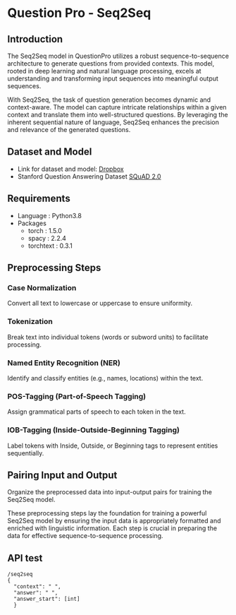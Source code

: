 # Question Pro - Seq2Seq

## Introduction
The Seq2Seq model in QuestionPro utilizes a robust sequence-to-sequence architecture to generate questions from provided contexts. This model, rooted in deep learning and natural language processing, excels at understanding and transforming input sequences into meaningful output sequences.

With Seq2Seq, the task of question generation becomes dynamic and context-aware. The model can capture intricate relationships within a given context and translate them into well-structured questions. By leveraging the inherent sequential nature of language, Seq2Seq enhances the precision and relevance of the generated questions.

## Dataset and Model
- Link for dataset and model: [Dropbox](https://www.dropbox.com/scl/fo/06z72prw84qvdon24zve7/h?rlkey=92nr17ygw0ghhuies0qwgavvp&dl=0)
- Stanford Question Answering Dataset [SQuAD 2.0](https://rajpurkar.github.io/SQuAD-explorer/)

## Requirements
- Language : Python3.8
- Packages
  -  torch : 1.5.0
  -  spacy : 2.2.4
  -  torchtext : 0.3.1

## Preprocessing Steps

### Case Normalization
Convert all text to lowercase or uppercase to ensure uniformity.

### Tokenization
Break text into individual tokens (words or subword units) to facilitate processing.

### Named Entity Recognition (NER)
Identify and classify entities (e.g., names, locations) within the text.

### POS-Tagging (Part-of-Speech Tagging)
Assign grammatical parts of speech to each token in the text.

### IOB-Tagging (Inside-Outside-Beginning Tagging)
Label tokens with Inside, Outside, or Beginning tags to represent entities sequentially.

## Pairing Input and Output
Organize the preprocessed data into input-output pairs for training the Seq2Seq model.

These preprocessing steps lay the foundation for training a powerful Seq2Seq model by ensuring the input data is appropriately formatted and enriched with linguistic information. Each step is crucial in preparing the data for effective sequence-to-sequence processing.


## API test

```
/seq2seq
{
  "context": " ",
  "answer": " ",
  "answer_start": [int]
  }
```
